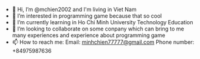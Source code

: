 - 👋 Hi, I’m @mchien2002 and I'm living in Viet Nam
- 👀 I’m interested in programming game because that so cool
- 🌱 I’m currently learning in Ho Chi Minh University Technology Education
- 💞️ I’m looking to collaborate on some conpany which can bring to me many experiences and experience about programming game
- 📫 How to reach me: Email: minhchien77777@gmail.com
Phone number: +84975987636

<!---
mchien2002/mchien2002 is a ✨ special ✨ repository because its `README.md` (this file) appears on your GitHub profile.
You can click the Preview link to take a look at your changes.
--->
